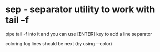 # sep - separator utility to work with tail -f
pipe tail -f into it and you can use [ENTER] key to add a line separator

coloring log lines should be next (by using --color)
